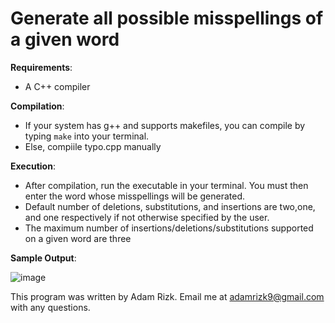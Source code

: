 # Generate all possible misspellings of a given word

**Requirements**:
* A C++ compiler <br>

**Compilation**: 
* If your system has g++ and supports makefiles, you can compile by typing `make` into your terminal. 
* Else, compiile typo.cpp manually<br>

**Execution**:
* After compilation, run the executable in your terminal. You must then enter the word whose misspellings will be generated.
* Default number of deletions, substitutions, and insertions are two,one, and one respectively if not otherwise specified by the user.
* The maximum number of insertions/deletions/substitutions supported on a given word are three

**Sample Output**: <br>

![image](https://user-images.githubusercontent.com/22039575/128598455-58d27e3e-bdb8-472b-9b30-b8e77aa1a959.png)

This program was written by Adam Rizk. Email me at adamrizk9@gmail.com with any questions.
